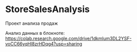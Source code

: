 # StoreSalesAnalysis
Проект анализа продаж

Анализ данных в блокноте:
https://colab.research.google.com/drive/1dkmlum3DL2YSF-voCC66yqHl8zrHDqg4?usp=sharing
